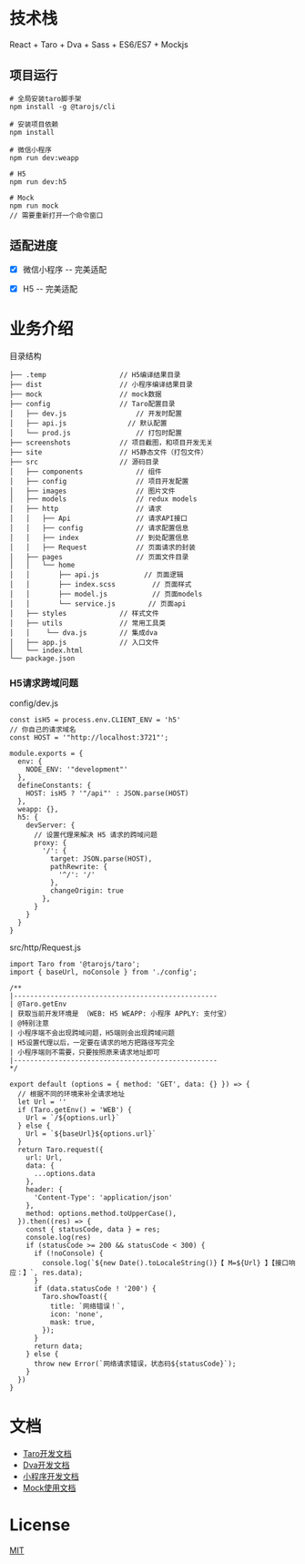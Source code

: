 # 技术栈

React + Taro + Dva + Sass + ES6/ES7 + Mockjs

## 项目运行

```
# 全局安装taro脚手架
npm install -g @tarojs/cli

# 安装项目依赖
npm install

# 微信小程序
npm run dev:weapp

# H5
npm run dev:h5

# Mock
npm run mock
// 需要重新打开一个命令窗口

```

## 适配进度

- [x] 微信小程序 -- 完美适配
- [x] H5 -- 完美适配


# 业务介绍

目录结构

    ├── .temp                  // H5编译结果目录
    ├── dist                   // 小程序编译结果目录
    ├── mock                   // mock数据
    ├── config                 // Taro配置目录
    │   ├── dev.js                 // 开发时配置
    │   ├── api.js               // 默认配置
    │   └── prod.js                // 打包时配置
    ├── screenshots            // 项目截图，和项目开发无关
    ├── site                   // H5静态文件（打包文件）
    ├── src                    // 源码目录
    │   ├── components             // 组件
    │   ├── config                 // 项目开发配置
    │   ├── images                 // 图片文件
    │   ├── models                 // redux models
    │   ├── http                   // 请求
    │   │   ├── Api                // 请求API接口
    │   │   ├── config             // 请求配置信息
    │   │   ├── index              // 到处配置信息
    │   │   ├── Request            // 页面请求的封装
    │   ├── pages                  // 页面文件目录
    │   │   └── home
    │   │       ├── api.js           // 页面逻辑
    │   │       ├── index.scss         // 页面样式
    │   │       ├── model.js           // 页面models
    │   │       └── service.js        // 页面api
    │   ├── styles             // 样式文件
    │   ├── utils              // 常用工具类
    │   │    └── dva.js        // 集成dva 
    │   ├── app.js             // 入口文件
    │   └── index.html
    └── package.json

### H5请求跨域问题

config/dev.js
```
const isH5 = process.env.CLIENT_ENV = 'h5'
// 你自己的请求域名
const HOST = '"http://localhost:3721"'; 

module.exports = {
  env: {
    NODE_ENV: '"development"'
  },
  defineConstants: {
    HOST: isH5 ? '"/api"' : JSON.parse(HOST)
  },
  weapp: {},
  h5: {
    devServer: {
      // 设置代理来解决 H5 请求的跨域问题
      proxy: {
        '/': {
          target: JSON.parse(HOST),
          pathRewrite: {
            '^/': '/'
          },
          changeOrigin: true
        },
      }
    }
  }
}
```
src/http/Request.js

```
import Taro from '@tarojs/taro';
import { baseUrl, noConsole } from './config';

/**
|--------------------------------------------------
| @Taro.getEnv
| 获取当前开发环境是 （WEB: H5 WEAPP: 小程序 APPLY: 支付宝）
| @特别注意
| 小程序端不会出现跨域问题，H5端则会出现跨域问题
| H5设置代理以后，一定要在请求的地方把路径写完全
| 小程序端则不需要，只要按照原来请求地址即可
|--------------------------------------------------
*/

export default (options = { method: 'GET', data: {} }) => {
  // 根据不同的环境来补全请求地址
  let Url = ''
  if (Taro.getEnv() = 'WEB') {
    Url = `/${options.url}`
  } else {
    Url = `${baseUrl}${options.url}`
  }
  return Taro.request({
    url: Url,
    data: {
      ...options.data
    },
    header: {
      'Content-Type': 'application/json'
    },
    method: options.method.toUpperCase(),
  }).then((res) => {
    const { statusCode, data } = res;
    console.log(res)
    if (statusCode >= 200 && statusCode < 300) {
      if (!noConsole) {
        console.log(`${new Date().toLocaleString()}【 M=${Url} 】【接口响应：】`, res.data);
      }
      if (data.statusCode ! '200') {
        Taro.showToast({
          title: `网络错误！`,
          icon: 'none',
          mask: true,
        });
      }
      return data;
    } else {
      throw new Error(`网络请求错误，状态码${statusCode}`);
    }
  })
}

```


# 文档


- [Taro开发文档](https://nervjs.github.io/taro/docs/README.html)
- [Dva开发文档](https://dvajs.com/)
- [小程序开发文档](https://mp.weixin.qq.com/debug/wxadoc/dev/)
- [Mock使用文档](https://github.com/nuysoft/Mock/wiki/Getting-Started)



# License

[MIT](LICENSE)

